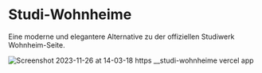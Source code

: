 # Studi-Wohnheime

Eine moderne und elegantere Alternative zu der offiziellen Studiwerk Wohnheim-Seite.

![Screenshot 2023-11-26 at 14-03-18 https __studi-wohnheime vercel app](https://github.com/223230/studi-wohnheime/assets/68156346/ec93107b-1951-46d3-9ff0-90b2f7df1034)
